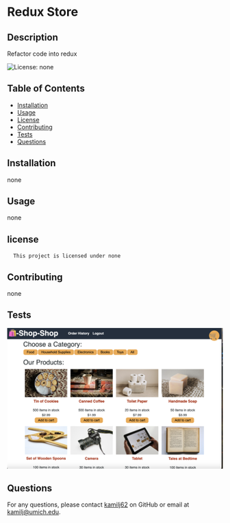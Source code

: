 # Redux Store

## Description

Refactor code into redux

![License: none](https://img.shields.io/badge/License-none-brightgreen.svg)

## Table of Contents

- [Installation](#installation)
- [Usage](#usage)
- [License](#license)
- [Contributing](#contributing)
- [Tests](#tests)
- [Questions](#questions)

## Installation

none

## Usage

none

## license

      This project is licensed under none

## Contributing

none

## Tests

![Redux Store Screenshot](./client/src/assets/reduxStore.png)

## Questions

For any questions, please contact [kamilj62](https://github.com/kamilj62) on GitHub or email at kamilj@umich.edu.
